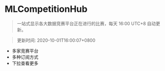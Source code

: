 # MLCompetitionHub

> 一站式显示各大数据竞赛平台正在进行的比赛，每天 16:00 UTC+8 自动更新。
  
> 更新时间: 2020-10-01T16:00:07+0800 

* 多家竞赛平台
* 多种订阅方式
* 下拉查看更多